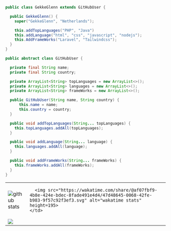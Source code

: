 ```java
public class GekkeGlenn extends GitHubUser {

  public GekkeGlenn() {
    super("GekkeGlenn", "Netherlands");

    this.addTopLanguages("PHP", "Java")
    this.addLanguage("html", "css", "javascript", "nodejs");
    this.AddFrameWorks("Laravel", "Tailwindcss");
  }
}

public abstract class GitHubUser {

  private final String name;
  private final String country;

  private ArrayList<String> topLanguages = new ArrayList<>();
  private ArrayList<String> languages = new ArrayList<>();
  private ArrayList<String> frameWorks = new ArrayList<>();

  public GitHubUser(String name, String country) {
      this.name = name;
      this.country = country;
  }

  public void addTopLanguages(String... topLanguages) {
    this.topLanguages.addAll(topLanguages);
  }

  public void addLanguage(String... language) {
    this.languages.addAll(language);
  }

  public void addFrameWorks(String... frameWorks) {
    this.frameWorks.addAll(frameWorks);
  }
}
```
<table>
  <tr>
    <td>
      <img src="https://github-readme-stats.vercel.app/api?username=GekkeGlenn-Dev&count_private=true&show_icons=true&theme=dark&hide_border=false" alt="github stats">
    </td>
    <td>
      
      <img src="https://wakatime.com/share/@af07fbf9-4b8e-424e-bdec-8fade491e4d4/47d48645-0068-42fe-b983-9f57c92f3ef3.svg" alt="wakatime stats" height=195>
    </td>
  </tr>
  <tr>
    <td>
     <!-- <img src="[![willianrod's wakatime stats](https://github-readme-stats.vercel.app/api/wakatime?username=GekkeGlennDev&layout=compact)](https://github.com/anuraghazra/github-readme-stats)">-->
      <img src="https://github-readme-stats.vercel.app/api/wakatime?username=GekkeGlennDev&layout=compact">
    </td>
  </tr>
</table>

<!--
**GekkeGlenn-Dev/GekkeGlenn-Dev** is a ✨ _special_ ✨ repository because its `README.md` (this file) appears on your GitHub profile.

Here are some ideas to get you started:

- 🔭 I’m currently working on ...
- 🌱 I’m currently learning ...
- 👯 I’m looking to collaborate on ...
- 🤔 I’m looking for help with ...
- 💬 Ask me about ...
- 📫 How to reach me: ...
- 😄 Pronouns: ...
- ⚡ Fun fact: ...
-->
